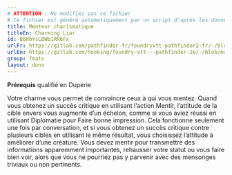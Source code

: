 ```yaml
---
# ATTENTION : Ne modifiez pas ce fichier
# Ce fichier est généré automatiquement par un script d'après les données du module Foundry VTT officiel et de sa traduction
title: Menteur charismatique
titleEn: Charming Liar
id: B6HbYsLBWb1RR6Fx
urlFr: https://gitlab.com/pathfinder-fr/foundryvtt-pathfinder2-fr/-/blob/master/data/feats/B6HbYsLBWb1RR6Fx.htm
urlEn: https://gitlab.com/hooking/foundry-vtt---pathfinder-2e/-/blob/master/packs/data/feats.db/charming-liar.json
group: feats
layout: dons
---
```

**Prérequis** qualifié en Duperie

Votre charme vous permet de convaincre ceux à qui vous mentez. Quand vous obtenez un succès critique en utilisant l’action Mentir, l’attitude de la cible envers vous augmente d’un échelon, comme si vous aviez réussi en utilisant Diplomatie pour Faire bonne impression. Cela fonctionne seulement une fois par conversation, et si vous obtenez un succès critique contre plusieurs cibles en utilisant le même résultat, vous choisissez l’attitude à améliorer d’une créature. Vous devez mentir pour transmettre des informations apparemment importantes, rehausser votre statut ou vous faire bien voir, alors que vous ne pourriez pas y parvenir avec des mensonges triviaux ou non pertinents.


